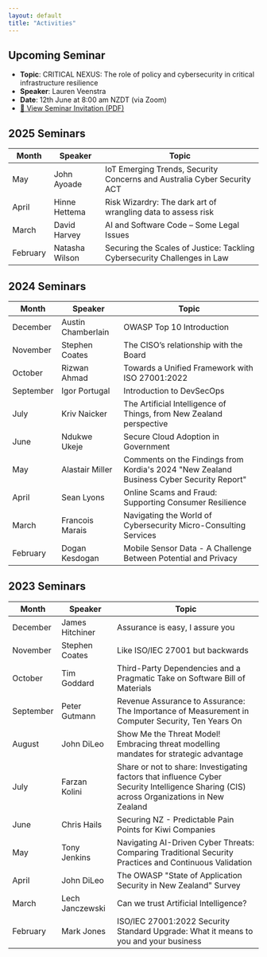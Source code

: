 ```yaml
---
layout: default
title: "Activities"
---
```

<!--
# Past and Coming Activities


## Upcoming Seminar - To Be Announced
-->

## Upcoming Seminar

- **Topic**: CRITICAL NEXUS: The role of policy and cybersecurity in critical infrastructure resilience
- **Speaker**: Lauren Veenstra
- **Date**: 12th June at 8:00 am NZDT (via Zoom)
- <a href= "/NZISF-website/assets/docs/12%20June%202025%20NZISF%20seminar.pdf" target="_blank">📄 View Seminar Invitation (PDF)</a>

## 2025 Seminars

| Month      | Speaker           | Topic                                                                                     |
|------------|-------------------|-------------------------------------------------------------------------------------------|
| May        | John Ayoade       | IoT Emerging Trends, Security Concerns and Australia Cyber Security ACT                   |
| April      | Hinne Hettema     | Risk Wizardry: The dark art of wrangling data to assess risk                              |
| March      | David Harvey      | AI and Software Code – Some Legal Issues                                                  |
| February   | Natasha Wilson    | Securing the Scales of Justice: Tackling Cybersecurity Challenges in Law                  |

## 2024 Seminars

| Month      | Speaker           | Topic                                                                                     |
|------------|-------------------|-------------------------------------------------------------------------------------------|
| December   | Austin Chamberlain| OWASP Top 10 Introduction                                                                 |
| November   | Stephen Coates    | The CISO’s relationship with the Board                                                    |
| October    | Rizwan Ahmad      | Towards a Unified Framework with ISO 27001:2022                                           |
| September  | Igor Portugal     | Introduction to DevSecOps                                                                 |
| July       | Kriv Naicker      | The Artificial Intelligence of Things, from New Zealand perspective                       |
| June       | Ndukwe Ukeje      | Secure Cloud Adoption in Government                                                       |
| May        | Alastair Miller   | Comments on the Findings from Kordia's 2024 "New Zealand Business Cyber Security Report"  |
| April      | Sean Lyons        | Online Scams and Fraud: Supporting Consumer Resilience                                    |
| March      | Francois Marais   | Navigating the World of Cybersecurity Micro-Consulting Services                           |
| February   | Dogan Kesdogan    | Mobile Sensor Data - A Challenge Between Potential and Privacy                            |

## 2023 Seminars

| Month      | Speaker           | Topic                                                                                     |
|------------|-------------------|-------------------------------------------------------------------------------------------|
| December   | James Hitchiner   | Assurance is easy, I assure you                                                           |
| November   | Stephen Coates    | Like ISO/IEC 27001 but backwards                                                          |
| October    | Tim Goddard       | Third-Party Dependencies and a Pragmatic Take on Software Bill of Materials               |
| September  | Peter Gutmann     | Revenue Assurance to Assurance: The Importance of Measurement in Computer Security, Ten Years On |
| August     | John DiLeo        | Show Me the Threat Model! Embracing threat modelling mandates for strategic advantage     |
| July       | Farzan Kolini     | Share or not to share: Investigating factors that influence Cyber Security Intelligence Sharing (CIS) across Organizations in New Zealand |
| June       | Chris Hails       | Securing NZ - Predictable Pain Points for Kiwi Companies                                 |
| May        | Tony Jenkins      | Navigating AI-Driven Cyber Threats: Comparing Traditional Security Practices and Continuous Validation |
| April      | John DiLeo        | The OWASP "State of Application Security in New Zealand" Survey                          |
| March      | Lech Janczewski   | Can we trust Artificial Intelligence?                                                    |
| February   | Mark Jones        | ISO/IEC 27001:2022 Security Standard Upgrade: What it means to you and your business     |
